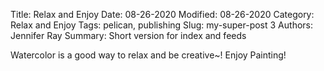 Title: Relax and Enjoy
Date: 08-26-2020
Modified: 08-26-2020
Category: Relax and Enjoy
Tags: pelican, publishing
Slug: my-super-post 3
Authors: Jennifer Ray
Summary: Short version for index and feeds

Watercolor is a good way to relax and be creative~! Enjoy Painting!
